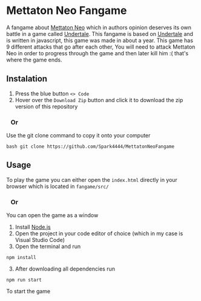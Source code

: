 # Mettaton Neo Fangame
A fangame about [Mettaton Neo](https://undertale.fandom.com/wiki/Mettaton) which in authors opinion deserves its own battle in a game called [Undertale](https://en.wikipedia.org/wiki/Undertale). This fangame is based on [Undertale](https://en.wikipedia.org/wiki/Undertale) and is written in javascript, this game was made in about a year. This game has 9 different attacks that go after each other, You will need to attack Mettaton Neo in order to progress through the game and then later kill him :( that's where the game ends.


## Instalation

1. Press the blue button `<> Code`
2. Hover over the `Download Zip` button and click it to download the zip version of this repository

### &nbsp;&nbsp;&nbsp;Or
Use the git clone command to copy it onto your computer
```
bash git clone https://github.com/Spark4444/MettatonNeoFangame
```

## Usage
To play the game you can either open the `index.html` directly in your browser which is located in `fangame/src/`
### &nbsp;&nbsp;&nbsp;Or

 You can open the game as a window
 1. Install [Node.js](https://nodejs.org/en)
 1. Open the project in your code editor of choice (which in my case is Visual Studio Code)
 2. Open the terminal and run
 ```
npm install 
```
3. After downloading all dependencies run
```
npm run start
```
To  start the game

